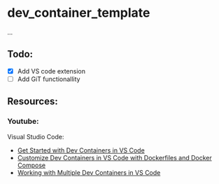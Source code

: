 # dev_container_template
...

## Todo:
- [x] Add VS code extension
- [ ] Add GiT functionallity

## Resources:
### Youtube:
Visual Studio Code:
- [Get Started with Dev Containers in VS Code](https://www.youtube.com/watch?v=b1RavPr_878)
- [Customize Dev Containers in VS Code with Dockerfiles and Docker Compose](https://www.youtube.com/watch?v=p9L7YFqHGk4)
- [Working with Multiple Dev Containers in VS Code](https://www.youtube.com/watch?v=bVmczgfeR5Y&t=3s&ab_channel=VisualStudioCode)